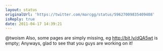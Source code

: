 ```yaml
---
layout: status
originalUrl: 'https://twitter.com/marcgg/status/59627009835409408'
isReply: true
date: 2011-04-17 14:39:21
---
```


@twoism Also, some pages are simply missing, eg http://bit.ly/dQA5wt is empty; Anyways, glad to see that you guys are working on it!
